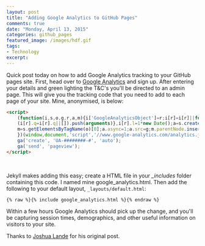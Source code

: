 ```yaml
---
layout: post
title: "Adding Google Analytics to GitHub Pages"
comments: true
date: "Monday, April 13, 2015"
categories: github_pages
featured_image: /images/hdf.gif
tags:
- Technology
excerpt:
---
```


Quick post today on how to add Google Analytics tracking to your GitHub pages site. First, head over to [Google Analytics](http://www.google.com/analytics/) and sign up. After entering your details and green lighting the T&C's you'll be directed to an admin page. This will give you the tracking code that you need to add to each page of your site. Mine, anonymised, is below:

```html
<script>
    (function(i,s,o,g,r,a,m){i['GoogleAnalyticsObject']=r;i[r]=i[r]||function(){
    (i[r].q=i[r].q||[]).push(arguments)},i[r].l=1*new Date();a=s.createElement(o),
    m=s.getElementsByTagName(o)[0];a.async=1;a.src=g;m.parentNode.insertBefore(a,m)
    })(window,document,'script','//www.google-analytics.com/analytics.js','ga');
    ga('create', 'UA-########-#', 'auto');
    ga('send', 'pageview');
</script>
```
<br>

Jekyll makes adding this easy; create a HTML file in your *\_includes* folder containing this code. I named mine google\_analytics.html. Then add the following to your default layout, `_layouts/default.html`:

```
{% raw %}{% include google_analytics.html %}{% endraw %}
```

Within a few hours Google Analytics should pick up the change, and you'll be capturing session times, demographics, and other useful information on visitors to your site.

Thanks to [Joshua Lande](http://joshualande.com/jekyll-github-pages-poole/) for his original post.
